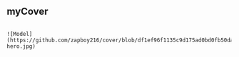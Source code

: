 ## myCover               




                                                                                                            ![Model](https://github.com/zapboy216/cover/blob/df1ef96f1135c9d175ad0bd0fb50da4bbda79e30/images/zapboy216-hero.jpg)
